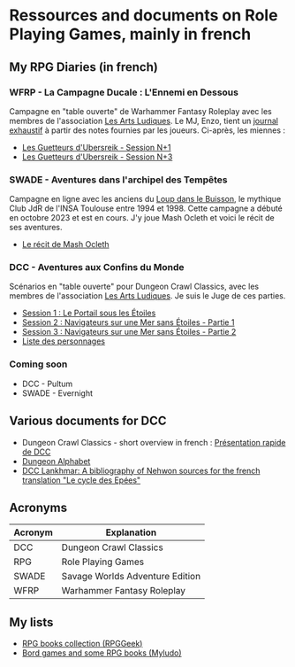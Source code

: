 # Ressources and documents on Role Playing Games, mainly in french

## My RPG Diaries (in french)

### WFRP - La Campagne Ducale : L'Ennemi en Dessous

Campagne en "table ouverte" de Warhammer Fantasy Roleplay avec les membres de l'association [Les Arts Ludiques](https://www.lesartsludiques.fr/).
Le MJ, Enzo, tient un [journal exhaustif](https://lesartsludiques.fr/forum/public/d/1082-la-campagne-ducale-lennemi-en-dessous-campagne-warhammer-fantasy) à partir des notes fournies par les joueurs. Ci-après, les miennes :

- [Les Guetteurs d'Ubersreik - Session N+1](wfrp/wfrp_lal_2024_03_16)
- [Les Guetteurs d'Ubersreik - Session N+3](wfrp/wfrp_lal_2024_03_30)

### SWADE - Aventures dans l'archipel des Tempêtes

Campagne en ligne avec les anciens du [Loup dans le Buisson](http://web.archive.org/web/20010502024014/http://www.etud.insa-tlse.fr/~club_jdr/), le mythique Club JdR de l'INSA Toulouse entre 1994 et 1998. Cette campagne a débuté en octobre 2023 et est en cours. J'y joue Mash Ocleth et voici le récit de ses aventures.

- [Le récit de Mash Ocleth](swade/Archipel-des-Tempetes/notes)

### DCC - Aventures aux Confins du Monde

Scénarios en "table ouverte" pour Dungeon Crawl Classics, avec les membres de l'association [Les Arts Ludiques](https://www.lesartsludiques.fr/). Je suis le Juge de ces parties.

- [Session 1 : Le Portail sous les &Eacute;toiles ](/dcc/aux-confins-du-monde/dcc_lal_2024_05_11)
- [Session 2 : Navigateurs sur une Mer sans Étoiles - Partie 1](/dcc/aux-confins-du-monde/dcc_lal_2024_05_18)
- [Session 3 : Navigateurs sur une Mer sans Étoiles - Partie 2](/dcc/aux-confins-du-monde/dcc_lal_2024_06_01)
- [Liste des personnages](/dcc/aux-confins-du-monde/dcc_lal_persos)

### Coming soon

- DCC - Pultum
- SWADE - Evernight

## Various documents for DCC

- Dungeon Crawl Classics - short overview in french : [Présentation rapide de DCC](./dcc/intro-fr)
- [Dungeon Alphabet](./dcc/dungeon-alphabet)
- [DCC Lankhmar: A bibliography of Nehwon sources for the french translation "Le cycle des Epées"](./dcc/lankhmar/leiber-books-novels)

## Acronyms

| Acronym | Explanation|
| ---- | --- |
| DCC | Dungeon Crawl Classics |
| RPG | Role Playing Games |
| SWADE | Savage Worlds Adventure Edition |
| WFRP | Warhammer Fantasy Roleplay |

## My lists

- [RPG books collection (RPGGeek)](https://rpggeek.com/collection/user/Adinarak?sort=postdate&sortdir=desc&rankobjecttype=subtype&rankobjectid=17&columns=title%7Cthumbnail%7Cversion%7Cpostdate%7Crating&geekranks=RPG%20Rank&objecttype=thing&ff=1&subtype=rpgitem)
- [Bord games and some RPG books (Myludo)](https://www.myludo.fr/#!/profil/civodul-vereli-45136/collection/*/*/*/*/*/*/*/*/144/bydatedesc)
